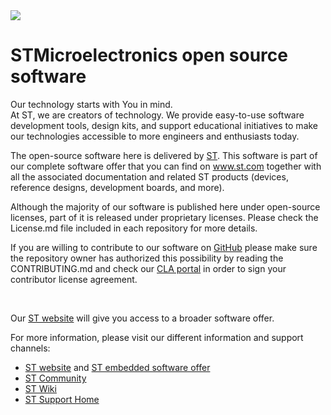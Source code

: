 <img src="https://www.st.com/etc/clientlibs/st-site-cx/media/app/images/st-logo.svg" />

# STMicroelectronics open source software

Our technology starts with You in mind.<br/>
At ST, we are creators of technology. We provide easy-to-use software development tools, design kits, and support educational initiatives to make our technologies accessible to more engineers and enthusiasts today.

The open-source software here is delivered by [ST](https://www.st.com). This software is part of our complete software offer that you can find on  www.st.com together with all the associated documentation and related ST products (devices, reference designs, development boards, and more).

Although the majority of our software is published here under open-source licenses, part of it is released under proprietary licenses. Please check the License.md file included in each repository for more details.

If you are willing to contribute to our software on [GitHub](https://github.com/STMicroelectronics) please make sure the repository owner has authorized this possibility by reading the CONTRIBUTING.md and check our [CLA portal](https://cla.st.com) in order to sign your contributor license agreement.

<br/>

Our [ST website](https://www.st.com) will give you access to a broader software offer.

For more information, please visit our different information and support channels:

- [ST website](https://www.st.com) and [ST embedded software offer](https://www.st.com/en/embedded-software.html)
- [ST Community](https://www.st.com/content/st_com/en/st-community.html)
- [ST Wiki](https://wiki.st.com/)
- [ST Support Home](https://www.st.com/content/st_com/en/support/support-home.html)
